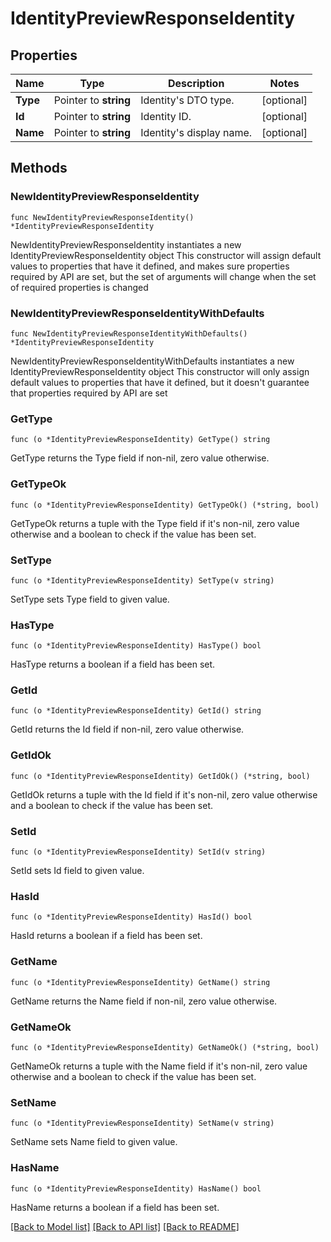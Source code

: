 # IdentityPreviewResponseIdentity

## Properties

Name | Type | Description | Notes
------------ | ------------- | ------------- | -------------
**Type** | Pointer to **string** | Identity&#39;s DTO type. | [optional] 
**Id** | Pointer to **string** | Identity ID. | [optional] 
**Name** | Pointer to **string** | Identity&#39;s display name. | [optional] 

## Methods

### NewIdentityPreviewResponseIdentity

`func NewIdentityPreviewResponseIdentity() *IdentityPreviewResponseIdentity`

NewIdentityPreviewResponseIdentity instantiates a new IdentityPreviewResponseIdentity object
This constructor will assign default values to properties that have it defined,
and makes sure properties required by API are set, but the set of arguments
will change when the set of required properties is changed

### NewIdentityPreviewResponseIdentityWithDefaults

`func NewIdentityPreviewResponseIdentityWithDefaults() *IdentityPreviewResponseIdentity`

NewIdentityPreviewResponseIdentityWithDefaults instantiates a new IdentityPreviewResponseIdentity object
This constructor will only assign default values to properties that have it defined,
but it doesn't guarantee that properties required by API are set

### GetType

`func (o *IdentityPreviewResponseIdentity) GetType() string`

GetType returns the Type field if non-nil, zero value otherwise.

### GetTypeOk

`func (o *IdentityPreviewResponseIdentity) GetTypeOk() (*string, bool)`

GetTypeOk returns a tuple with the Type field if it's non-nil, zero value otherwise
and a boolean to check if the value has been set.

### SetType

`func (o *IdentityPreviewResponseIdentity) SetType(v string)`

SetType sets Type field to given value.

### HasType

`func (o *IdentityPreviewResponseIdentity) HasType() bool`

HasType returns a boolean if a field has been set.

### GetId

`func (o *IdentityPreviewResponseIdentity) GetId() string`

GetId returns the Id field if non-nil, zero value otherwise.

### GetIdOk

`func (o *IdentityPreviewResponseIdentity) GetIdOk() (*string, bool)`

GetIdOk returns a tuple with the Id field if it's non-nil, zero value otherwise
and a boolean to check if the value has been set.

### SetId

`func (o *IdentityPreviewResponseIdentity) SetId(v string)`

SetId sets Id field to given value.

### HasId

`func (o *IdentityPreviewResponseIdentity) HasId() bool`

HasId returns a boolean if a field has been set.

### GetName

`func (o *IdentityPreviewResponseIdentity) GetName() string`

GetName returns the Name field if non-nil, zero value otherwise.

### GetNameOk

`func (o *IdentityPreviewResponseIdentity) GetNameOk() (*string, bool)`

GetNameOk returns a tuple with the Name field if it's non-nil, zero value otherwise
and a boolean to check if the value has been set.

### SetName

`func (o *IdentityPreviewResponseIdentity) SetName(v string)`

SetName sets Name field to given value.

### HasName

`func (o *IdentityPreviewResponseIdentity) HasName() bool`

HasName returns a boolean if a field has been set.


[[Back to Model list]](../README.md#documentation-for-models) [[Back to API list]](../README.md#documentation-for-api-endpoints) [[Back to README]](../README.md)


